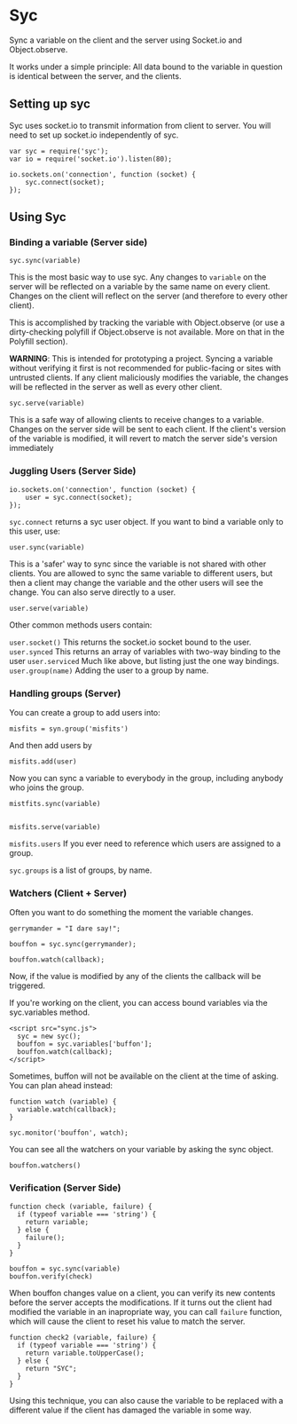 Syc
===

Sync a variable on the client and the server using Socket.io and Object.observe.

It works under a simple principle: All data bound to the variable in question is identical between the server, and the clients.

## Setting up syc

Syc uses socket.io to transmit information from client to server. You will need to set up socket.io independently of syc.

    var syc = require('syc');
    var io = require('socket.io').listen(80);

    io.sockets.on('connection', function (socket) {
        syc.connect(socket);
    });

## Using Syc

### Binding a variable (Server side)

    syc.sync(variable)

This is the most basic way to use syc. Any changes to `variable` on the server will be reflected on a variable by the same name on every client. Changes on the client will reflect on the server (and therefore to every other client).

This is accomplished by tracking the variable with Object.observe (or use a dirty-checking polyfill if Object.observe is not available. More on that in the Polyfill section).

**WARNING**: This is intended for prototyping a project. Syncing a variable without verifying it first is not recommended for public-facing or sites with untrusted clients. If any client maliciously modifies the variable, the changes will be reflected in the server as well as every other client.

    syc.serve(variable)
    
This is a safe way of allowing clients to receive changes to a variable. Changes on the server side will be sent to each client. If the client's version of the variable is modified, it will revert to match the server side's version immediately

### Juggling Users (Server Side)

    io.sockets.on('connection', function (socket) {
        user = syc.connect(socket);
    });

`syc.connect` returns a syc user object. If you want to bind a variable only to this user, use:

    user.sync(variable)

This is a 'safer' way to sync since the variable is not shared with other clients. You are allowed to sync the same variable to different users, but then a client may change the variable and the other users will see the change. You can also serve directly to a user.

    user.serve(variable)

Other common methods users contain: 

`user.socket()` This returns the socket.io socket bound to the user.
`user.synced` This returns an array of variables with two-way binding to the user
`user.serviced` Much like above, but listing just the one way bindings.
`user.group(name)` Adding the user to a group by name.

### Handling groups (Server)

You can create a group to add users into:

    misfits = syn.group('misfits')

And then add users by

    misfits.add(user)

Now you can sync a variable to everybody in the group, including anybody who joins the group.

    mistfits.sync(variable) 
    

    misfits.serve(variable)
    
`misfits.users` If you ever need to reference which users are assigned to a group.

`syc.groups` is a list of groups, by name.


### Watchers (Client + Server)

Often you want to do something the moment the variable changes.

    gerrymander = "I dare say!";
    
    bouffon = syc.sync(gerrymander);
    
    bouffon.watch(callback);
    
Now, if the value is modified by any of the clients the callback will be triggered. 


If you're working on the client, you can access bound variables via the syc.variables method.

    <script src="sync.js">
      syc = new syc();
      bouffon = syc.variables['buffon'];
      bouffon.watch(callback);
    </script>


Sometimes, buffon will not be available on the client at the time of asking. You can plan ahead instead:

    function watch (variable) { 
      variable.watch(callback);
    }
    
    syc.monitor('bouffon', watch);


You can see all the watchers on your variable by asking the sync object.

    bouffon.watchers()

### Verification (Server Side)

    function check (variable, failure) {
      if (typeof variable === 'string') {
        return variable;
      } else { 
        failure();
      }
    }
    
    bouffon = syc.sync(variable)
    bouffon.verify(check)
   
When bouffon changes value on a client, you can verify its new contents before the server accepts the modifications. If it turns out the client had modified the variable in an inapropriate way, you can call `failure` function, which will cause the client to reset his value to match the server.

    function check2 (variable, failure) {
      if (typeof variable === 'string') {
        return variable.toUpperCase();
      } else {
        return "SYC";
      }
    }
    
Using this technique, you can also cause the variable to be replaced with a different value if the client has damaged the variable in some way.
